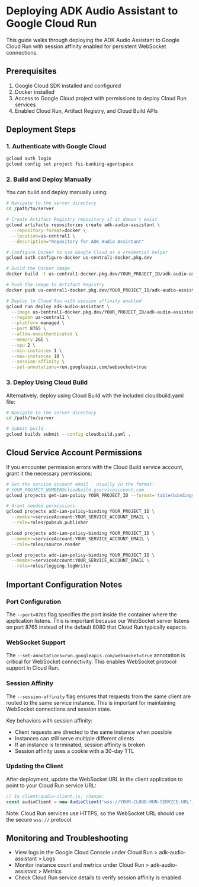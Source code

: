 # Deploying ADK Audio Assistant to Google Cloud Run

This guide walks through deploying the ADK Audio Assistant to Google Cloud Run with session affinity enabled for persistent WebSocket connections.

## Prerequisites

1. Google Cloud SDK installed and configured
2. Docker installed
3. Access to Google Cloud project with permissions to deploy Cloud Run services
4. Enabled Cloud Run, Artifact Registry, and Cloud Build APIs

## Deployment Steps

### 1. Authenticate with Google Cloud

```bash
gcloud auth login
gcloud config set project fsi-banking-agentspace
```

### 2. Build and Deploy Manually

You can build and deploy manually using:

```bash
# Navigate to the server directory
cd /path/to/server

# Create Artifact Registry repository if it doesn't exist
gcloud artifacts repositories create adk-audio-assistant \
  --repository-format=docker \
  --location=us-central1 \
  --description="Repository for ADK Audio Assistant"

# Configure Docker to use Google Cloud as a credential helper
gcloud auth configure-docker us-central1-docker.pkg.dev

# Build the Docker image
docker build -t us-central1-docker.pkg.dev/YOUR_PROJECT_ID/adk-audio-assistant/audio-assistant:latest .

# Push the image to Artifact Registry
docker push us-central1-docker.pkg.dev/YOUR_PROJECT_ID/adk-audio-assistant/audio-assistant:latest

# Deploy to Cloud Run with session affinity enabled
gcloud run deploy adk-audio-assistant \
  --image us-central1-docker.pkg.dev/YOUR_PROJECT_ID/adk-audio-assistant/audio-assistant:latest \
  --region us-central1 \
  --platform managed \
  --port 8765 \
  --allow-unauthenticated \
  --memory 2Gi \
  --cpu 2 \
  --min-instances 1 \
  --max-instances 10 \
  --session-affinity \
  --set-annotations=run.googleapis.com/websocket=true
```

### 3. Deploy Using Cloud Build

Alternatively, deploy using Cloud Build with the included cloudbuild.yaml file:

```bash
# Navigate to the server directory
cd /path/to/server

# Submit build
gcloud builds submit --config cloudbuild.yaml .
```

## Cloud Service Account Permissions

If you encounter permission errors with the Cloud Build service account, grant it the necessary permissions:

```bash
# Get the service account email - usually in the format: 
# YOUR_PROJECT_NUMBER@cloudbuild.gserviceaccount.com
gcloud projects get-iam-policy YOUR_PROJECT_ID --format='table(bindings.role,bindings.members)' | grep cloudbuild

# Grant needed permissions
gcloud projects add-iam-policy-binding YOUR_PROJECT_ID \
  --member=serviceAccount:YOUR_SERVICE_ACCOUNT_EMAIL \
  --role=roles/pubsub.publisher

gcloud projects add-iam-policy-binding YOUR_PROJECT_ID \
  --member=serviceAccount:YOUR_SERVICE_ACCOUNT_EMAIL \
  --role=roles/source.reader

gcloud projects add-iam-policy-binding YOUR_PROJECT_ID \
  --member=serviceAccount:YOUR_SERVICE_ACCOUNT_EMAIL \
  --role=roles/logging.logWriter
```

## Important Configuration Notes

### Port Configuration

The `--port=8765` flag specifies the port inside the container where the application listens. This is important because our WebSocket server listens on port 8765 instead of the default 8080 that Cloud Run typically expects.

### WebSocket Support

The `--set-annotations=run.googleapis.com/websocket=true` annotation is critical for WebSocket connectivity. This enables WebSocket protocol support in Cloud Run.

### Session Affinity

The `--session-affinity` flag ensures that requests from the same client are routed to the same service instance. This is important for maintaining WebSocket connections and session state.

Key behaviors with session affinity:
- Client requests are directed to the same instance when possible
- Instances can still serve multiple different clients
- If an instance is terminated, session affinity is broken
- Session affinity uses a cookie with a 30-day TTL

### Updating the Client

After deployment, update the WebSocket URL in the client application to point to your Cloud Run service URL:

```javascript
// In client/audio-client.js, change:
const audioClient = new AudioClient('wss://YOUR-CLOUD-RUN-SERVICE-URL');
```

Note: Cloud Run services use HTTPS, so the WebSocket URL should use the secure `wss://` protocol.

## Monitoring and Troubleshooting

- View logs in the Google Cloud Console under Cloud Run > adk-audio-assistant > Logs
- Monitor instance count and metrics under Cloud Run > adk-audio-assistant > Metrics
- Check Cloud Run service details to verify session affinity is enabled